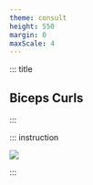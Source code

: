 ```yaml
---
theme: consult
height: 550
margin: 0
maxScale: 4
---
```

<!-- slide template="[[gym-ex]]" -->

::: title
## Biceps Curls
:::

::: instruction

![](https://cdn.shopify.com/s/files/1/0488/1593/1555/files/10_Bicep_Curls_480x480.gif?v=1608544596)<!-- element style="width:500px;object-fit:contain" -->

:::